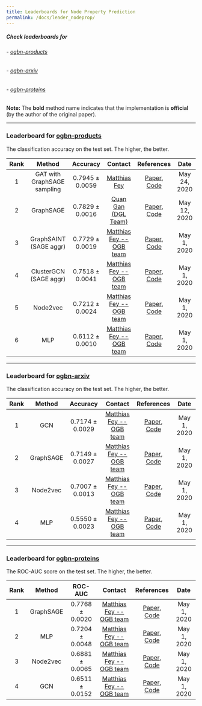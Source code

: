 ```yaml
---
title: Leaderboards for Node Property Prediction
permalink: /docs/leader_nodeprop/
---
```


##### Check leaderboards for
###### - [ogbn-products](#ogbn-products)
###### - [ogbn-arxiv](#ogbn-arxiv)
###### - [ogbn-proteins](#ogbn-proteins)

**Note:** The **bold** method name indicates that the implementation is **official** (by the author of the original paper).


<a name="ogbn-products"/>

---------

### Leaderboard for [ogbn-products](../nodeprop/#ogbn-products)
The classification accuracy on the test set. The higher, the better.


| Rank  | Method | Accuracy | Contact | References | Date 
|:----:|:-----:|:------:|:-----:|:-----:|:-----:|
|  1  |  GAT with GraphSAGE sampling  | 0.7945 ± 0.0059   | [Matthias Fey](mailto:matthias.fey@tu-dortmund.de) | [Paper](https://arxiv.org/abs/1710.10903), [Code](https://github.com/rusty1s/pytorch_geometric/blob/master/examples/ogbn_products_gat.py) | May 24, 2020 | 
|  2  |  GraphSAGE  | 0.7829 ± 0.0016   | [Quan Gan (DGL Team)](mailto:quagan@amazon.com) | [Paper](https://arxiv.org/abs/1706.02216), [Code](https://github.com/dmlc/dgl/tree/master/examples/pytorch/ogb/ogbn-products/graphsage) | May 12, 2020 | 
|  3  |  GraphSAINT (SAGE aggr)  | 0.7729 ± 0.0019   | [Matthias Fey -- OGB team](mailto:matthias.fey@tu-dortmund.de) | [Paper](https://arxiv.org/abs/1907.04931), [Code](https://github.com/snap-stanford/ogb/tree/master/examples/nodeproppred/products) | May 1, 2020 | 
|  4  |  ClusterGCN (SAGE aggr)  | 0.7518 ± 0.0041   | [Matthias Fey -- OGB team](mailto:matthias.fey@tu-dortmund.de) | [Paper](https://arxiv.org/abs/1905.07953), [Code](https://github.com/snap-stanford/ogb/tree/master/examples/nodeproppred/products) | May 1, 2020 | 
|  5  |  Node2vec  | 0.7212 ± 0.0024   | [Matthias Fey -- OGB team](mailto:matthias.fey@tu-dortmund.de) | [Paper](https://arxiv.org/abs/1607.00653), [Code](https://github.com/snap-stanford/ogb/tree/master/examples/nodeproppred/products) | May 1, 2020 | 
|  6  |  MLP  | 0.6112 ± 0.0010   | [Matthias Fey -- OGB team](mailto:matthias.fey@tu-dortmund.de) | [Paper](https://arxiv.org/abs/2005.00687), [Code](https://github.com/snap-stanford/ogb/tree/master/examples/nodeproppred/products) | May 1, 2020 | 


<a name="ogbn-arxiv"/>

---------

### Leaderboard for [ogbn-arxiv](../nodeprop/#ogbn-arxiv)
The classification accuracy on the test set. The higher, the better.


| Rank  | Method | Accuracy | Contact | References | Date 
|:----:|:-----:|:------:|:-----:|:-----:|:-----:|
|  1  |  GCN  | 0.7174 ± 0.0029   | [Matthias Fey -- OGB team](mailto:matthias.fey@tu-dortmund.de) | [Paper](https://arxiv.org/abs/1609.02907), [Code](https://github.com/snap-stanford/ogb/tree/master/examples/nodeproppred/arxiv) | May 1, 2020 | 
|  2  |  GraphSAGE  | 0.7149 ± 0.0027   | [Matthias Fey -- OGB team](mailto:matthias.fey@tu-dortmund.de) | [Paper](https://arxiv.org/abs/1706.02216), [Code](https://github.com/snap-stanford/ogb/tree/master/examples/nodeproppred/arxiv) | May 1, 2020 | 
|  3  |  Node2vec  | 0.7007 ± 0.0013   | [Matthias Fey -- OGB team](mailto:matthias.fey@tu-dortmund.de) | [Paper](https://arxiv.org/abs/1607.00653), [Code](https://github.com/snap-stanford/ogb/tree/master/examples/nodeproppred/arxiv) | May 1, 2020 | 
|  4  |  MLP  | 0.5550 ± 0.0023   | [Matthias Fey -- OGB team](mailto:matthias.fey@tu-dortmund.de) | [Paper](https://arxiv.org/abs/2005.00687), [Code](https://github.com/snap-stanford/ogb/tree/master/examples/nodeproppred/arxiv) | May 1, 2020 | 



<a name="ogbn-proteins"/>

------

### Leaderboard for [ogbn-proteins](../nodeprop/#ogbn-proteins)
The ROC-AUC score on the test set. The higher, the better.

| Rank  | Method | ROC-AUC | Contact | References | Date 
|:----:|:-----:|:------:|:-----:|:-----:|:-----:|
|  1  |  GraphSAGE  | 0.7768 ± 0.0020   | [Matthias Fey -- OGB team](mailto:matthias.fey@tu-dortmund.de) | [Paper](https://arxiv.org/abs/1706.02216), [Code](https://github.com/snap-stanford/ogb/tree/master/examples/nodeproppred/proteins) | May 1, 2020 | 
|  2  |  MLP  | 0.7204 ± 0.0048   | [Matthias Fey -- OGB team](mailto:matthias.fey@tu-dortmund.de) | [Paper](https://arxiv.org/abs/2005.00687), [Code](https://github.com/snap-stanford/ogb/tree/master/examples/nodeproppred/proteins) | May 1, 2020 | 
|  3  |  Node2vec  | 0.6881 ± 0.0065   | [Matthias Fey -- OGB team](mailto:matthias.fey@tu-dortmund.de) | [Paper](https://arxiv.org/abs/1607.00653), [Code](https://github.com/snap-stanford/ogb/tree/master/examples/nodeproppred/proteins) | May 1, 2020 | 
|  4  |  GCN  | 0.6511 ± 0.0152   | [Matthias Fey -- OGB team](mailto:matthias.fey@tu-dortmund.de) | [Paper](https://arxiv.org/abs/1609.02907), [Code](https://github.com/snap-stanford/ogb/tree/master/examples/nodeproppred/proteins) | May 1, 2020 | 


